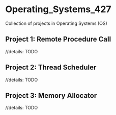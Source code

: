 # Operating_Systems_427
Collection of projects in Operating Systems (OS) <br>
## Project 1: Remote Procedure Call
//details: TODO
## Project 2: Thread Scheduler
//details: TODO
## Project 3: Memory Allocator
//details: TODO
